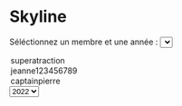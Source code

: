 # Skyline
Séléctionnez un membre et une année : <select class="Membre">
<option value="SuperAtraction">superatraction</option>
<option value="Jeanne123456789">jeanne123456789</option>
  <option value="CaptainPierre">captainpierre</option>
</select><select class="Annee">
  <option>2022</option>
<option>2021</option>
</select>
<script type="text/javascript" src="https://code.jquery.com/jquery-3.6.0.min.js"></script>
<div id="link"></div>
<script type="text/javascript">
  
  var annee;
  var Nom;
  
  $("#link").html("<a href=\"https://skyline.github.com/SuperAtraction/2022\" target=\"_blank\">aller voir la skyline</a>");
  
  $("select.Membre").change(function(){
  Nom = $(this).children("option:selected").val();
  $("#link").html("<a href=\"https://skyline.github.com/"+Nom+"/"+annee+"\" target=\"_blank\">aller voir la skyline</a>");
  });
  $("select.Annee").change(function(){
  annee = $(this).children("option:selected").val();
  $("#link").html("<a href=\"https://skyline.github.com/"+Nom+"/"+annee+"\" target=\"_blank\">aller voir la skyline</a>");
  });
                             </script>
